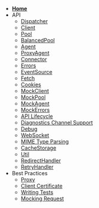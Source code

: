 <!-- Sidebar for Docsify -->

* [**Home**](/ "Node.js Undici")
* API
  * [Dispatcher](/docs/api/Dispatcher.md "Undici API - Dispatcher")
  * [Client](/docs/api/Client.md "Undici API - Client")
  * [Pool](/docs/api/Pool.md "Undici API - Pool")
  * [BalancedPool](/docs/api/BalancedPool.md "Undici API - BalancedPool")
  * [Agent](/docs/api/Agent.md "Undici API - Agent")
  * [ProxyAgent](/docs/api/ProxyAgent.md "Undici API - ProxyAgent")
  * [Connector](/docs/api/Connector.md "Custom connector")
  * [Errors](/docs/api/Errors.md "Undici API - Errors")
  * [EventSource](/docs/api/EventSource.md "Undici API - EventSource")
  * [Fetch](/docs/api/Fetch.md "Undici API - Fetch")
  * [Cookies](/docs/api/Cookies.md "Undici API - Cookies")
  * [MockClient](/docs/api/MockClient.md "Undici API - MockClient")
  * [MockPool](/docs/api/MockPool.md "Undici API - MockPool")
  * [MockAgent](/docs/api/MockAgent.md "Undici API - MockAgent")
  * [MockErrors](/docs/api/MockErrors.md "Undici API - MockErrors")
  * [API Lifecycle](/docs/api/api-lifecycle.md "Undici API - Lifecycle")
  * [Diagnostics Channel Support](/docs/api/DiagnosticsChannel.md "Diagnostics Channel Support")
  * [Debug](/docs/api/Debug.md.md "Undici API - Debugging Undici")
  * [WebSocket](/docs/api/WebSocket.md "Undici API - WebSocket")
  * [MIME Type Parsing](/docs/api/ContentType.md "Undici API - MIME Type Parsing")
  * [CacheStorage](/docs/api/CacheStorage.md "Undici API - CacheStorage")
  * [Util](/docs/api/Util.md "Undici API - Util")
  * [RedirectHandler](/docs/api/RedirectHandler.md "Undici API - RedirectHandler")
  * [RetryHandler](/docs/api/RetryHandler.md "Undici API - RetryHandler")
* Best Practices
  * [Proxy](/docs/best-practices/proxy.md "Connecting through a proxy")
  * [Client Certificate](/docs/best-practices/client-certificate.md "Connect using a client certificate")
  * [Writing Tests](/docs/best-practices/writing-tests.md "Using Undici inside tests")
  * [Mocking Request](/docs/best-practices/mocking-request.md "Using Undici inside tests")
